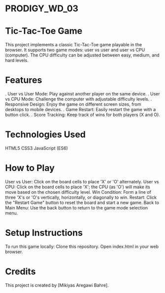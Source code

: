 # PRODIGY_WD_03
# Tic-Tac-Toe Game
This project implements a classic Tic-Tac-Toe game playable in the browser. It supports two game modes: user vs user and user vs CPU (computer). The CPU difficulty can be adjusted between easy, medium, and hard levels.

# Features
. User vs User Mode: Play against another player on the same device.
. User vs CPU Mode: Challenge the computer with adjustable difficulty levels.
. Responsive Design: Enjoy the game on different screen sizes, from desktops to mobile devices.
. Game Restart: Easily restart the game with a button click.
. Score Tracking: Keep track of wins for both players (X and O).
# Technologies Used
HTML5
CSS3
JavaScript (ES6)
# How to Play
User vs User: Click on the board cells to place 'X' or 'O' alternately.
User vs CPU: Click on the board cells to place 'X'; the CPU (as 'O') will make its move based on the chosen difficulty level.
Win Condition: Form a line of three 'X's or 'O's vertically, horizontally, or diagonally to win.
Restart: Click the "Restart Game" button to reset the board and start a new game.
Back to Main Menu: Use the back button to return to the game mode selection menu.
# Setup Instructions
To run this game locally:
Clone this repository.
Open index.html in your web browser.
# Credits
This project is created by [Mikiyas Aregawi Bahre].
